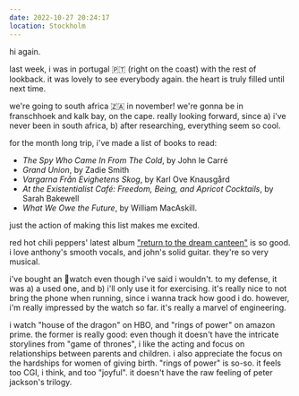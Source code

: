 ```yaml
---
date: 2022-10-27 20:24:17
location: Stockholm
---
```


hi again.

last week, i was in portugal 🇵🇹 (right on the coast) with the rest of lookback. it was lovely to see
everybody again. the heart is truly filled until next time.

we're going to south africa 🇿🇦 in november! we're gonna be in franschhoek and kalk bay, on the cape.
really looking forward, since a) i've never been in south africa, b) after researching, everything
seem so cool.

for the month long trip, i've made a list of books to read:

- _The Spy Who Came In From The Cold_, by John le Carré
- _Grand Union_, by Zadie Smith
- _Vargarna Från Evighetens Skog_, by Karl Ove Knausgård
- _At the Existentialist Café: Freedom, Being, and Apricot Cocktails_, by Sarah Bakewell
- _What We Owe the Future_, by William MacAskill.

just the action of making this list makes me excited.

red hot chili peppers' latest album
["return to the dream canteen"](https://open.spotify.com/album/0KJc9ksnoJJsdpQxV3z5i1?si=n5gq6c42Tpm54YKkAY9DlA)
is so good. i love anthony's smooth vocals, and john's solid guitar. they're so very musical.

i've bought an watch even though i've said i wouldn't. to my defense, it was a) a used one, and b)
i'll only use it for exercising. it's really nice to not bring the phone when running, since i wanna
track how good i do. however, i'm really impressed by the watch so far. it's really a marvel of
engineering.

i watch "house of the dragon" on HBO, and "rings of power" on amazon prime. the former is really
good: even though it doesn't have the intricate storylines from "game of thrones", i like the acting
and focus on relationships between parents and children. i also appreciate the focus on the
hardships for women of giving birth. "rings of power" is so-so. it feels too CGI, i think, and too
"joyful". it doesn't have the raw feeling of peter jackson's trilogy.

